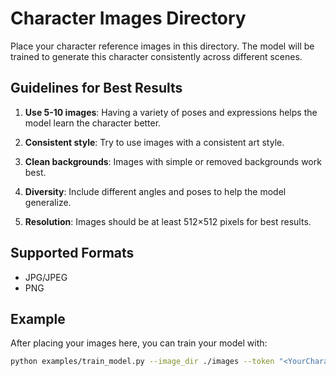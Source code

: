 # Character Images Directory

Place your character reference images in this directory. The model will be trained to generate this character consistently across different scenes.

## Guidelines for Best Results

1. **Use 5-10 images**: Having a variety of poses and expressions helps the model learn the character better.

2. **Consistent style**: Try to use images with a consistent art style.

3. **Clean backgrounds**: Images with simple or removed backgrounds work best.

4. **Diversity**: Include different angles and poses to help the model generalize.

5. **Resolution**: Images should be at least 512×512 pixels for best results.

## Supported Formats

- JPG/JPEG
- PNG

## Example

After placing your images here, you can train your model with:

```bash
python examples/train_model.py --image_dir ./images --token "<YourCharacter>"
```